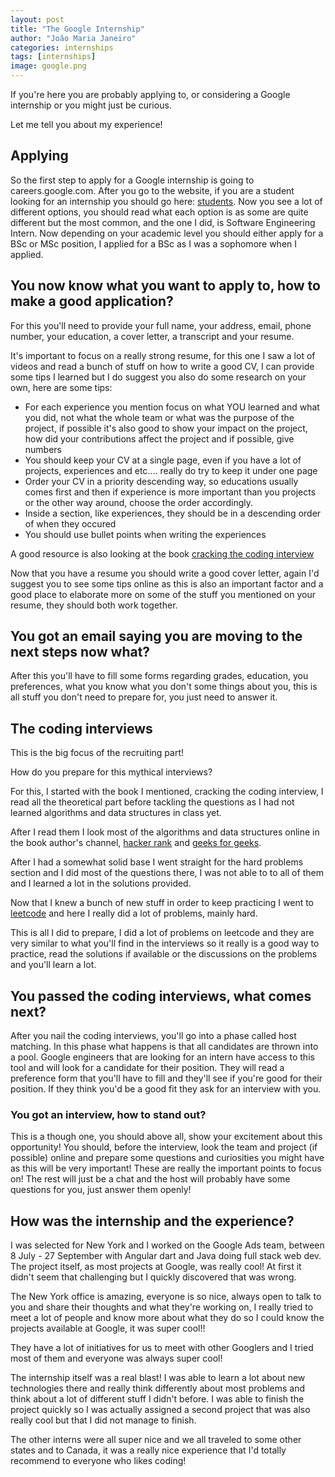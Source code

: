 ```yaml
---
layout: post
title: "The Google Internship"
author: "João Maria Janeiro"
categories: internships
tags: [internships]
image: google.png
---
```



If you're here you are probably applying to, or considering a Google internship or you might just be curious.

Let me tell you about my experience!

## Applying
So the first step to apply for a Google internship is going to careers.google.com. After you go to the website, if you are a student looking for an internship you should go here: [students](https://careers.google.com/jobs/results/?category=DATA_CENTER_OPERATIONS&category=DEVELOPER_RELATIONS&category=HARDWARE_ENGINEERING&category=INFORMATION_TECHNOLOGY&category=MANUFACTURING_SUPPLY_CHAIN&category=NETWORK_ENGINEERING&category=PRODUCT_MANAGEMENT&category=PROGRAM_MANAGEMENT&category=SOFTWARE_ENGINEERING&category=TECHNICAL_INFRASTRUCTURE_ENGINEERING&category=TECHNICAL_SOLUTIONS&category=TECHNICAL_WRITING&company=Google&company=Google%20Fiber&company=YouTube&employment_type=INTERN&q=). Now you see a lot of different options, you should read what each option is as some are quite different but the most common, and the one I did, is Software Engineering Intern. Now depending on your academic level you should either apply for a BSc or MSc position, I applied for a BSc as I was a sophomore when I applied.

## You now know what you want to apply to, how to make a good application?

For this you'll need to provide your full name, your address, email, phone number, your education, a cover letter, a transcript and your resume.

It's important to focus on a really strong resume, for this one I saw a lot of videos and read a bunch of stuff on how to write a good CV, I can provide some tips I learned but I do suggest you also do some research on your own, here are some tips:
* For each experience you mention focus on what YOU learned and what you did, not what the whole team or what was the purpose of the project, if possible it's also good to show your impact on the project, how did your contributions affect the project and if possible, give numbers
* You should keep your CV at a single page, even if you have a lot of projects, experiences and etc.... really do try to keep it under one page
* Order your CV in a priority descending way, so educations usually comes first and then if experience is more important than you projects or the other way around, choose the order accordingly.
* Inside a section, like experiences, they should be in a descending order of when they occured
* You should use bullet points when writing the experiences

A good resource is also looking at the book [cracking the coding interview](https://www.amazon.com/Cracking-Coding-Interview-Programming-Questions/dp/0984782850/ref=sr_1_1?crid=18DKWLHLIG752&keywords=cracking+the+coding+interview&qid=1572021260&sprefix=craking+the+co%2Caps%2C182&sr=8-1)

Now that you have a resume you should write a good cover letter, again I'd suggest you to see some tips online as this is also an important factor and a good place to elaborate more on some of the stuff you mentioned on your resume, they should both work together.

## You got an email saying you are moving to the next steps now what?
After this you'll have to fill some forms regarding grades, education, you preferences, what you know what you don't some things about you, this is all stuff you don't need to prepare for, you just need to answer it.

## The coding interviews
This is the big focus of the recruiting part!

How do you prepare for this mythical interviews?

For this, I started with the book I mentioned, cracking the coding interview, I read all the theoretical part before tackling the questions as I had not learned algorithms and data structures in class yet.

 After I read them I look most of the algorithms and data structures online in the book author's channel, [hacker rank](https://www.youtube.com/channel/UCOf7UPMHBjAavgD0Qw5q5ww) and [geeks for geeks](https://www.geeksforgeeks.org/).

After I had a somewhat solid base I went straight for the hard problems section and I did most of the questions there, I was not able to to all of them and I learned a lot in the solutions provided.

Now that I knew a bunch of new stuff in order to keep practicing I went to [leetcode](https://leetcode.com/) and here I really did a lot of problems, mainly hard. 

This is all I did to prepare, I did a lot of problems on leetcode and they are very similar to what you'll find in the interviews so it really is a good way to practice, read the solutions if available or the discussions on the problems and you'll learn a lot.

## You passed the coding interviews, what comes next?
After you nail the coding interviews, you'll go into a phase called host matching. In this phase what happens is that all candidates are thrown into a pool. Google engineers that are looking for an intern have access to this tool and will look for a candidate for their position. They will read a preference form that you'll have to fill and they'll see if you're good for their position. If they think you'd be a good fit they ask for an interview with you.

### You got an interview, how to stand out?
This is a though one, you should above all, show your excitement about this opportunity! You should, before the interview, look the team and project (if possible) online and prepare some questions and curiosities you might have as this will be very important! These are really the important points to focus on! The rest will just be a chat and the host will probably have some questions for you, just answer them openly!

## How was the internship and the experience? 
I was selected for New York and I worked on the Google Ads team, between 8 July - 27 September with Angular dart and Java doing full stack web dev. The project itself, as most projects at Google, was really cool! At first it didn't seem that challenging but I quickly discovered that was wrong.

The New York office is amazing, everyone is so nice, always open to talk to you and share their thoughts and what they're working on, I really tried to meet a lot of people and know more about what they do so I could know the projects available at Google, it was super cool!!

They have a lot of initiatives for us to meet with other Googlers and I tried most of them and everyone was always super cool!

The internship itself was a real blast! I was able to learn a lot about new technologies there and really think differently about most problems and think about a lot of different stuff I didn't before.
I was able to finish the project quickly so I was actually assigned a second project that was also really cool but that I did not manage to finish.

The other interns were all super nice and we all traveled to some other states and to Canada, it was a really nice experience that I'd totally recommend to everyone who likes coding!